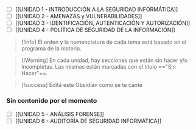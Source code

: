 - [ ] [[UNIDAD 1 - INTRODUCCIÓN A LA SEGURIDAD INFORMÁTICA]]
- [ ] [[UNIDAD 2 - AMENAZAS y VULNERABILIDADES]]
- [ ] [[UNIDAD 3 - IDENTIFICACIÓN, AUTENTICACIÓN Y AUTORIZACIÓN]]
- [ ] [[UNIDAD 4 - POLÍTICA DE SEGURIDAD DE LA INFORMACIÓN]]

> [!info] El orden y la nomenclatura de cada tema está basado en el programa de la materia.

> [!Warning] En cada unidad, hay secciones que están sin hacer y/o incompletas. Las mismas están marcadas con el título =="Sin Hacer"==.

> [!success] Editá este Obsidian como se te cante

### Sin contenido por el momento
- [ ] [[UNIDAD 5 - ANÁLISIS FORENSE]]
- [ ] [[UNIDAD 6 - AUDITORÍA DE SEGURIDAD INFORMÁTICA]]